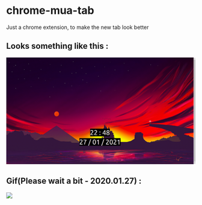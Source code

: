 # chrome-mua-tab
Just a chrome extension, to make the new tab look better

## Looks something like this :
![](https://raw.githubusercontent.com/maifeeulasad/chrome-mua-tab/gh-pages/snaps/Screenshot%20from%202021-01-27%2022-48-58.png)
## Gif(Please wait a bit - 2020.01.27) : 
![](https://github.com/maifeeulasad/chrome-mua-tab/blob/gh-pages/snaps/chrome_mua_tab.gif)
